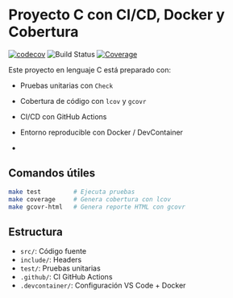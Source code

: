 # Proyecto C con CI/CD, Docker y Cobertura
[![codecov](https://codecov.io/gh/BullSala/BullSala-proyecto-c/branch/main/graph/badge.svg)](https://codecov.io/gh/BullSala/BullSala-proyecto-c)
![Build Status](https://github.com/BullSala/BullSala-proyecto-c/actions/workflows/ci.yml/badge.svg)
[![Coverage](https://img.shields.io/badge/coverage-manual-brightgreen)](./coverage_html/index.html)

Este proyecto en lenguaje C está preparado con:
- Pruebas unitarias con `Check`
- Cobertura de código con `lcov` y `gcovr`
- CI/CD con GitHub Actions
- Entorno reproducible con Docker / DevContainer

-    
## Comandos útiles

```bash
make test         # Ejecuta pruebas
make coverage     # Genera cobertura con lcov
make gcovr-html   # Genera reporte HTML con gcovr
```

## Estructura

- `src/`: Código fuente
- `include/`: Headers
- `test/`: Pruebas unitarias
- `.github/`: CI GitHub Actions
- `.devcontainer/`: Configuración VS Code + Docker
